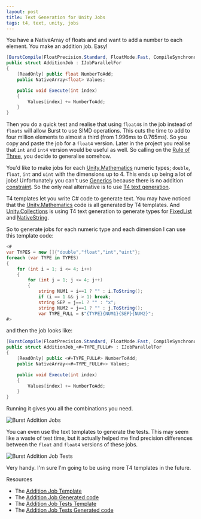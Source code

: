 ```yaml
---
layout: post
title: Text Generation for Unity Jobs
tags: t4, text, unity, jobs
---
```


You have a NativeArray of floats and and want to add a number to each element. You make an addition job. Easy!

```csharp
[BurstCompile(FloatPrecision.Standard, FloatMode.Fast, CompileSynchronously = true)]
public struct AdditionJob : IJobParallelFor
{
    [ReadOnly] public float NumberToAdd;
    public NativeArray<float> Values;

    public void Execute(int index)
    {
        Values[index] += NumberToAdd;
    }
}
```

Then you do a quick test and realise that using `float4`s in the job instead of `floats` will allow Burst to use SIMD operations. This cuts the time to add to four million elements to almost a third (from 1.996ms to 0.765ms). So you copy and paste the job for a `float4` version. Later in the project you realise that `int` and `int4` version would be useful as well. So calling on the [Rule of Three](https://en.wikipedia.org/wiki/Rule_of_three_(computer_programming)), you decide to generalise somehow.

You'd like to make jobs for each [Unity.Mathematics](https://github.com/Unity-Technologies/Unity.Mathematics) numeric types; `double`, `float`, `int` and `uint` with the dimensions up to 4. This ends up being a lot of jobs! Unfortunately you can't use [Generics](https://docs.microsoft.com/en-us/dotnet/csharp/programming-guide/generics/) because there is no addition [constraint](https://docs.microsoft.com/en-us/dotnet/csharp/programming-guide/generics/constraints-on-type-parameters). So the only real alternative is to use [T4 text generation](https://docs.microsoft.com/en-us/visualstudio/modeling/code-generation-and-t4-text-templates?view=vs-2019).

T4 templates let you write C# code to generate text. You may have noticed that the [Unity.Mathematics](https://github.com/Unity-Technologies/Unity.Mathematics) code is all generated by T4 templates. And [Unity.Collections](https://docs.unity3d.com/Packages/com.unity.collections@0.0/manual/index.html) is using T4 text generation to generate types for [FixedList](https://docs.unity3d.com/Packages/com.unity.collections@0.4/api/Unity.Collections.FixedListByte128.html) and [NativeString](https://docs.unity3d.com/Packages/com.unity.collections@0.4/api/Unity.Collections.NativeString128.html).

So to generate jobs for each numeric type and each dimension I can use this template code:

```csharp
<#
var TYPES = new []{"double","float","int","uint"};
foreach (var TYPE in TYPES)
{
    for (int i = 1; i <= 4; i++)
    {
        for (int j = 1; j <= 4; j++)
        {
            string NUM1 = i==1 ? "" : i.ToString();
            if (i == 1 && j > 1) break;
            string SEP = j==1 ? "" : "x";
            string NUM2 = j==1 ? "" : j.ToString();
            var TYPE_FULL = $"{TYPE}{NUM1}{SEP}{NUM2}";
#>
```

and then the job looks like:

```csharp
[BurstCompile(FloatPrecision.Standard, FloatMode.Fast, CompileSynchronously = true)]
public struct AdditionJob_<#=TYPE_FULL#> : IJobParallelFor
{
    [ReadOnly] public <#=TYPE_FULL#> NumberToAdd;
    public NativeArray<<#=TYPE_FULL#>> Values;

    public void Execute(int index)
    {
        Values[index] += NumberToAdd;
    }
}
```

Running it gives you all the combinations you need.

![Burst Addition Jobs]({{site.assetsurl}}/images/blog/AdditionJobs.png "Addition Jobs")


You can even use the text templates to generate the tests. This may seem like a waste of test time, but it actually helped me find precision differences between the `float` and `float4` versions of these jobs.

![Burst Addition Job Tests]({{site.assetsurl}}/images/blog/AdditionJobTests.png "Addition Job Tests")

Very handy. I'm sure I'm going to be using more T4 templates in the future.

Resources

* The [Addition Job Template](https://github.com/johnsietsma/InfPoints/blob/master/com.infpoints/Runtime/AdditionJob.tt)
* The [Addition Job Generated code](https://github.com/johnsietsma/InfPoints/blob/master/com.infpoints/Runtime/AdditionJob.gen.cs)
* The [Addition Job Tests Template](https://github.com/johnsietsma/InfPoints/blob/master/com.infpoints/Tests/Editor/AdditionJobTests.tt)
* The [Addition Job Tests Generated code](https://github.com/johnsietsma/InfPoints/blob/master/com.infpoints/Tests/Editor/AdditionJobTests.gen.cs)
